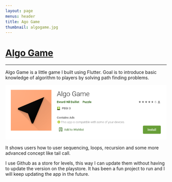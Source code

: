 ```yaml
---
layout: page
menus: header
title: Ago Game
thumbnail: algogame.jpg
---
```

[Algo Game](https://play.google.com/store/apps/details?id=com.evrardnil.algo_game)
======
***

Algo Game is a little game I built using Flutter. Goal is to introduce basic knowledge of algorithm to players by solving path finding problems.

![post-picture](/assets/img/posts/algo_game_playstore.png)

It shows users how to user sequencing, loops, recursion and some more advanced concept like tail call.

I use Github as a store for levels, this way I can update them without having to update the version on the playstore. It has been a fun project to run and I will keep updating the app in the future.